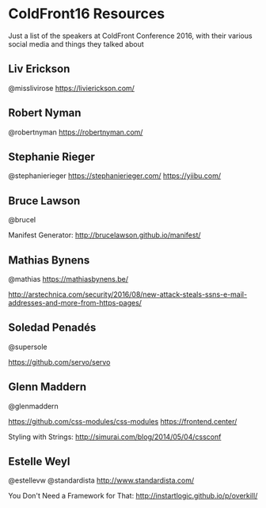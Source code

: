 # ColdFront16 Resources
Just a list of the speakers at ColdFront Conference 2016, with their various social media and things they talked about

## Liv Erickson
@misslivirose
https://livierickson.com/

## Robert Nyman
@robertnyman
https://robertnyman.com/

## Stephanie Rieger
@stephanierieger
https://stephanierieger.com/
https://yiibu.com/

## Bruce Lawson
@brucel

Manifest Generator: http://brucelawson.github.io/manifest/

## Mathias Bynens
@mathias
https://mathiasbynens.be/

http://arstechnica.com/security/2016/08/new-attack-steals-ssns-e-mail-addresses-and-more-from-https-pages/

## Soledad Penadés
@supersole

https://github.com/servo/servo

## Glenn Maddern
@glenmaddern

https://github.com/css-modules/css-modules
https://frontend.center/

Styling with Strings: http://simurai.com/blog/2014/05/04/cssconf

## Estelle Weyl
@estellevw
@standardista
http://www.standardista.com/

You Don't Need a Framework for That: http://instartlogic.github.io/p/overkill/
